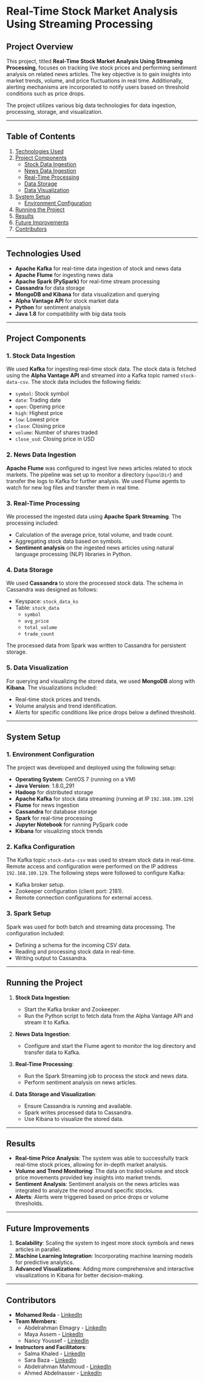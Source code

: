 
# Real-Time Stock Market Analysis Using Streaming Processing

## Project Overview

This project, titled **Real-Time Stock Market Analysis Using Streaming Processing**, focuses on tracking live stock prices and performing sentiment analysis on related news articles. The key objective is to gain insights into market trends, volume, and price fluctuations in real time. Additionally, alerting mechanisms are incorporated to notify users based on threshold conditions such as price drops.

The project utilizes various big data technologies for data ingestion, processing, storage, and visualization.

---

## Table of Contents

1. [Technologies Used](#technologies-used)
2. [Project Components](#project-components)
   - [Stock Data Ingestion](#stock-data-ingestion)
   - [News Data Ingestion](#news-data-ingestion)
   - [Real-Time Processing](#real-time-processing)
   - [Data Storage](#data-storage)
   - [Data Visualization](#data-visualization)
3. [System Setup](#system-setup)
   - [Environment Configuration](#environment-configuration)
4. [Running the Project](#running-the-project)
5. [Results](#results)
6. [Future Improvements](#future-improvements)
7. [Contributors](#contributors)

---

## Technologies Used

- **Apache Kafka** for real-time data ingestion of stock and news data
- **Apache Flume** for ingesting news data
- **Apache Spark (PySpark)** for real-time stream processing
- **Cassandra** for data storage
- **MongoDB and Kibana** for data visualization and querying
- **Alpha Vantage API** for stock market data
- **Python** for sentiment analysis
- **Java 1.8** for compatibility with big data tools

---

## Project Components

### 1. Stock Data Ingestion

We used **Kafka** for ingesting real-time stock data. The stock data is fetched using the **Alpha Vantage API** and streamed into a Kafka topic named `stock-data-csv`. The stock data includes the following fields:
- `symbol`: Stock symbol
- `date`: Trading date
- `open`: Opening price
- `high`: Highest price
- `low`: Lowest price
- `close`: Closing price
- `volume`: Number of shares traded
- `close_usd`: Closing price in USD

### 2. News Data Ingestion

**Apache Flume** was configured to ingest live news articles related to stock markets. The pipeline was set up to monitor a directory (`spoolDir`) and transfer the logs to Kafka for further analysis. We used Flume agents to watch for new log files and transfer them in real time.

### 3. Real-Time Processing

We processed the ingested data using **Apache Spark Streaming**. The processing included:
- Calculation of the average price, total volume, and trade count.
- Aggregating stock data based on symbols.
- **Sentiment analysis** on the ingested news articles using natural language processing (NLP) libraries in Python.

### 4. Data Storage

We used **Cassandra** to store the processed stock data. The schema in Cassandra was designed as follows:
- Keyspace: `stock_data_ks`
- Table: `stock_data`
  - `symbol`
  - `avg_price`
  - `total_volume`
  - `trade_count`

The processed data from Spark was written to Cassandra for persistent storage.

### 5. Data Visualization

For querying and visualizing the stored data, we used **MongoDB** along with **Kibana**. The visualizations included:
- Real-time stock prices and trends.
- Volume analysis and trend identification.
- Alerts for specific conditions like price drops below a defined threshold.

---

## System Setup

### 1. Environment Configuration

The project was developed and deployed using the following setup:
- **Operating System**: CentOS 7 (running on a VM)
- **Java Version**: 1.8.0_291
- **Hadoop** for distributed storage
- **Apache Kafka** for stock data streaming (running at IP `192.168.109.129`)
- **Flume** for news ingestion
- **Cassandra** for database storage
- **Spark** for real-time processing
- **Jupyter Notebook** for running PySpark code
- **Kibana** for visualizing stock trends

### 2. Kafka Configuration

The Kafka topic `stock-data-csv` was used to stream stock data in real-time. Remote access and configuration were performed on the IP address `192.168.109.129`. The following steps were followed to configure Kafka:
- Kafka broker setup.
- Zookeeper configuration (client port: 2181).
- Remote connection configurations for external access.

### 3. Spark Setup

Spark was used for both batch and streaming data processing. The configuration included:
- Defining a schema for the incoming CSV data.
- Reading and processing stock data in real-time.
- Writing output to Cassandra.

---

## Running the Project

1. **Stock Data Ingestion**:
   - Start the Kafka broker and Zookeeper.
   - Run the Python script to fetch data from the Alpha Vantage API and stream it to Kafka.

2. **News Data Ingestion**:
   - Configure and start the Flume agent to monitor the log directory and transfer data to Kafka.

3. **Real-Time Processing**:
   - Run the Spark Streaming job to process the stock and news data.
   - Perform sentiment analysis on news articles.

4. **Data Storage and Visualization**:
   - Ensure Cassandra is running and available.
   - Spark writes processed data to Cassandra.
   - Use Kibana to visualize the stored data.

---

## Results

- **Real-time Price Analysis**: The system was able to successfully track real-time stock prices, allowing for in-depth market analysis.
- **Volume and Trend Monitoring**: The data on traded volume and stock price movements provided key insights into market trends.
- **Sentiment Analysis**: Sentiment analysis on the news articles was integrated to analyze the mood around specific stocks.
- **Alerts**: Alerts were triggered based on price drops or volume thresholds.

---

## Future Improvements

1. **Scalability**: Scaling the system to ingest more stock symbols and news articles in parallel.
2. **Machine Learning Integration**: Incorporating machine learning models for predictive analytics.
3. **Advanced Visualizations**: Adding more comprehensive and interactive visualizations in Kibana for better decision-making.

---

## Contributors

- **Mohamed Reda** - [LinkedIn](https://www.linkedin.com/in/mohamed-amer-2b5754190/)
- **Team Members**:
  - Abdelrahman Elmagry - [LinkedIn](https://www.linkedin.com/in/elmagry123)
  - Maya Assem - [LinkedIn](https://www.linkedin.com/in/maya-assem-611b4723b)
  - Nancy Youssef - [LinkedIn](https://www.linkedin.com/in/nancy-youssef-16649124a)
- **Instructors and Facilitators**:
  - Salma Khaled - [LinkedIn](https://www.linkedin.com/in/salma-khaled-8034a8203)
  - Sara Baza - [LinkedIn](https://www.linkedin.com/in/sara-baza-553b441b0)
  - Abdelrahman Mahmoud - [LinkedIn](https://www.linkedin.com/in/abdelrahman-mahmoud-9720221a7)
  - Ahmed Abdelnasser - [LinkedIn](https://www.linkedin.com/in/ahmed-abdelnasser-sayed)

